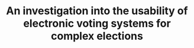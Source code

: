 ---
title: "An investigation into the usability of electronic voting systems for complex elections"
collection: journals
type: journals
permalink: /publications/2016-04-An-investigation-into-the-usability-of-electronic-voting-systems-for-complex-elections
venue: 'Annals of Telecommunications'
pages: '309-322'
publisher: 'Springer'
year: '2016'
paperurl: 'https://doi.org/10.1007/s12243-016-0510-2'
citation: ' <b>Jurlind Budurushi</b>,  Karen Renaud,  Melani Volkamer,  Marcel Woide</br> Annals of Telecommunications'
---